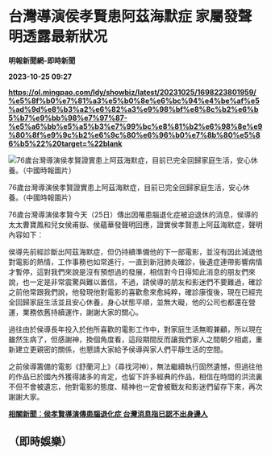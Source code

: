 # 台灣導演侯孝賢患阿茲海默症 家屬發聲明透露最新狀况
**明報新聞網-即時新聞**

**2023-10-25 09:27**

**https://ol.mingpao.com/ldy/showbiz/latest/20231025/1698223801959/%e5%8f%b0%e7%81%a3%e5%b0%8e%e6%bc%94%e4%be%af%e5%ad%9d%e8%b3%a2%e6%82%a3%e9%98%bf%e8%8c%b2%e6%b5%b7%e9%bb%98%e7%97%87-%e5%a6%bb%e5%a5%b3%e7%99%bc%e8%81%b2%e6%98%8e%e9%80%8f%e9%9c%b2%e6%9c%80%e6%96%b0%e7%8b%80%e5%86%b5%22%20target=%22blank**

![76歲台灣導演侯孝賢證實患上阿茲海默症，目前已完全回歸家庭生活，安心休養。（中國時報圖片）](https://fs.mingpao.com/ldy/20231025/s00009/fc4a261fe47dc9cc17b6042e02be06f4.jpg)

76歲台灣導演侯孝賢證實患上阿茲海默症，目前已完全回歸家庭生活，安心休養。（中國時報圖片）

76歲台灣導演侯孝賢今天（25日）傳出因罹患腦退化症被迫退休的消息，侯導的太太曹寶鳳和兒女侯甫嶽、侯蘊華發聲明回應，證實侯孝賢患上阿茲海默症，聲明內容如下︰

侯導先前經診斷出阿茲海默症，但仍持續準備他的下一部電影，並沒有因此減退他對電影的熱情，工作事務也如常進行，一直到新冠肺炎確診，後遺症連帶影響病情才暫停，這對我們來說是沒有預想過的發展，相信對今日得知此消息的朋友們來說，也一定是非常震驚與難以置信，不過，請侯導的朋友和影迷們不要難過，確診之前他常跟我們說，他發現他對電影的喜歡愈來愈純粹，確診康復後，現在已經完全回歸家庭生活並且安心休養，身心狀態平順，並無大礙，他的公司也都還在營運，業務依舊持續運作，謝謝大家的關心。

過往由於侯導長年投入於他所喜歡的電影工作中，對家庭生活無暇兼顧，所以現在雖然生病了，但感謝神，換個角度看，這段期間反而讓我們家人之間朝夕相處，重新建立更親密的關係，也懇請大家給予侯導與家人們平靜生活的空間。

之前侯導籌備的電影《舒蘭河上》（尋找河神），無法繼續執行固然遺憾，但過往他的作品已於國內外獲得諸多的肯定，也留下許多經典的作品，相信在時間的洪流裏不但不會被遺忘，他對電影的態度、精神也一定會被戰友和影迷們留存下來，再次謝謝大家。

[**相關新聞︰侯孝賢導演傳患腦退化症 台灣消息指已認不出身邊人**](https://ol.mingpao.com/ldy/showbiz/latest/20231025/1698207050793/%e4%be%af%e5%ad%9d%e8%b3%a2%e5%b0%8e%e6%bc%94%e5%82%b3%e6%82%a3%e8%85%a6%e9%80%80%e5%8c%96%e7%97%87-%e5%8f%b0%e7%81%a3%e6%b6%88%e6%81%af%e6%8c%87%e5%b7%b2%e8%aa%8d%e4%b8%8d%e5%87%ba%e8%ba%ab%e9%82%8a%e4%ba%ba)

（即時娛樂）
------